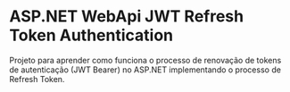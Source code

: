 # ASP.NET WebApi JWT Refresh Token Authentication

Projeto para aprender como funciona o processo de renovação de tokens de autenticação (JWT Bearer) no ASP.NET implementando o processo de Refresh Token.
